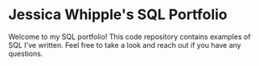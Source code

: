 # Jessica Whipple's SQL Portfolio

Welcome to my SQL portfolio! This code repository contains examples of SQL I've written. Feel free to take a look and reach out if you have any questions.
